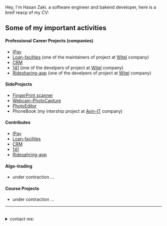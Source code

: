 <p align="left">
Hey, I'm Hasan Zaki. a software engineer and bakend developer, here is a breif reacp of my CV:
</p>



## Some of my important activities

#### Professional Career Projects (companies)
- [IPay](https://github.com/Hasanzakii/Ipay.git)
- [Loan-facilties](https://gitlab.com/witelgroup/loan-facilities.git) (one of the maintainers of project at [Witel](https://witel.ir/) company)
- [CRM](https://gitlab.com/witelgroup/crm-server.git)
- [141](https://141.ir/) (one of the develpers of project at [Witel](https://witel.ir/) company)
- [Ridesharing-app](https://github.com/Hasanzakii/RideSharing.git) (one of the develpers of project at [Witel](https://witel.ir/) company)

#### SideProjects
- [FingerPrint scanner](https://github.com/Hasanzakii/FingerPrint_WindowsForm.git)
- [Webcam-PhotoCapture](https://github.com/Hasanzakii/webcam_windowsform.git)
- [PhotoEditor](https://github.com/Hasanzakii/PhotoEditor.git)
- PhoneBook (my intership project at [Avin-IT](https://avin-tech.ir/) company)

#### Contributes
- [IPay](https://github.com/Hasanzakii/Ipay.git)
- [Loan-facilties](https://gitlab.com/witelgroup/loan-facilities.git)
- [CRM](https://gitlab.com/witelgroup/crm-server.git)
- [141](https://141.ir/)
- [Ridesahring-app](https://github.com/Hasanzakii/RideSharing.git)

#### Algo-trading
- under contraction ...


#### Course Projects
- under contraction ...
---
<br>
<details>
<summary>
   contact me:
</summary>
   
   - zakitehran@gmail.com
   - [LinkedIn](https://www.linkedin.com/public-profile/settings?lipi=urn%253Ali%253Apage%253Ad_flagship3_profile_self_edit_contact-info%253BK4YzE9qVSIuiJonYMJu62w%253D%253D)

</details>
<br>
